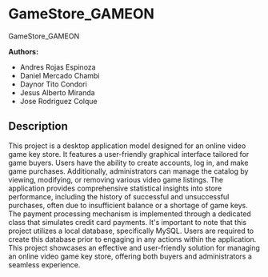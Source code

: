 # GameStore_GAMEON
GameStore_GAMEON

**Authors:**
- Andres Rojas Espinoza
- Daniel Mercado Chambi
- Daynor Tito Condori 
- Jesus Alberto Miranda 
- Jose Rodriguez Colque

## Description
This project is a desktop application model designed for an online video game key store. It features a user-friendly graphical interface tailored for game buyers. Users have the ability to create accounts, log in, and make game purchases. Additionally, administrators can manage the catalog by viewing, modifying, or removing various video game listings.
The application provides comprehensive statistical insights into store performance, including the history of successful and unsuccessful purchases, often due to insufficient balance or a shortage of game keys. The payment processing mechanism is implemented through a dedicated class that simulates credit card payments.
It's important to note that this project utilizes a local database, specifically MySQL. Users are required to create this database prior to engaging in any actions within the application.
This project showcases an effective and user-friendly solution for managing an online video game key store, offering both buyers and administrators a seamless experience.
